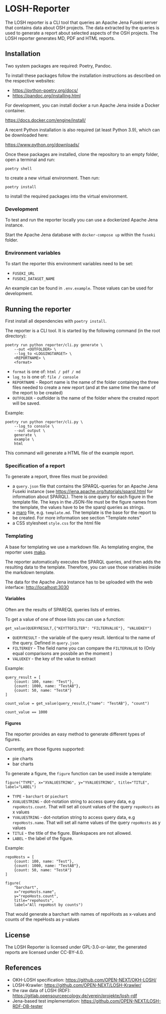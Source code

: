# LOSH-Reporter

The LOSH reporter is a CLI tool
that queries an Apache Jena Fuseki server
that contains data about OSH projects.
The data extracted by the queries is used to generate a report
about selected aspects of the OSH projects.
The LOSH reporter generates MD, PDF and HTML reports.

## Installation

Two system packages are required: Poetry, Pandoc.

To install these packages follow the installation instructions
as described on the respective websites:

- <https://python-poetry.org/docs/>
- <https://pandoc.org/installing.html>

For development, you can install docker a run Apache Jena inside a Docker container.

<https://docs.docker.com/engine/install/>

A recent Python installation is also required (at least Python 3.9),
which can be downloaded here:

<https://www.python.org/downloads/>

Once these packages are installed,
clone the repository to an empty folder,
open a terminal and run:

```
poetry shell
```

to create a new virtual environment. Then run:

```
poetry install
```

to install the required packages into the virtual environment.

### Development

To test and run the reporter locally
you can use a dockerized Apache Jena instance.

Start the Apache Jena database with `docker-compose up` within the `fuseki` folder.

### Environment variables

To start the reporter this environment variables need to be set:

- `FUSEKI_URL`
- `FUSEKI_DATASET_NAME`

An example can be found in `.env.example`.
Those values can be used for development.

## Running the reporter

First install all dependencies with `poetry install`.

The reporter is a CLI tool. It is started by the following command (in the root directory):

```
poetry run python reporter/cli.py generate \
    --out <OUTFOLDER> \
    --log_to <LOGGINGTARGET> \
    <REPORTNAME> \
    <format>
```

- `format` is one of: `html / pdf / md`
- `log_to` is one of: `file / console`
- `REPORTNAME` - Report name is the name of the folder containing the three files
  needed to create a new report
  (and at the same time the name of the report to be created)
- `OUTFOLDER` - outfolder is the name of the folder
  where the created report will be saved.

Example:

```
poetry run python reporter/cli.py \
    --log_to console \
    --out output \
    generate \
    example \
    html
```

This command will generate a HTML file of the example report.

### Specification of a report

To generate a report, three files must be provided:

- a `query.json` file that contains the SPARQL-queries
  for an Apache Jena Fuseki instance
  (see <https://jena.apache.org/tutorials/sparql.html> for information about SPARQL).
  There is one query for each figure in the template file.
  The keys in the JSON-file must be the figure names from the template,
  the values have to be the sparql queries as strings.
- a [maro](https://www.makotemplates.org/) file, e.g. `template.md`.
  The template is the base for the report to be created.
  For more information see section "Template notes"
- a CSS stylesheet `style.css` for the html file

### Templating

A base for templating we use a markdown file.
As templating engine,
the reporter uses [mako](https://www.makotemplates.org/).

The reporter automatically executes the SPARQL queries,
and then adds the resulting data to the template.
Therefore, you can use those variables inside the markdown template.

The data for the Apache Jena instance
has to be uploaded with the web interface:
<http://localhost:3030>

#### Variables

Often are the results of SPAREQL queries lists of entries.

To get a value of one of those lists you can use a function:

```
get_value(QUERYRESULT,{"KEYTTOFILTER": "FILTERVALUE"}, "VALUEKEY")

```

- `QUERYRESULT` - the variable of the query result.
  Identical to the name of the query.
  Defined in `query.json`
- `FILTERKEY` - The field name you can compare the `FILTERVALUE` to
  (Only equal comparisons are possbile an the moment )
- `VALUEKEY` - the key of the value to extract

Example:

```
query_result = [
    {count: 100, name: "Test"},
    {count: 1000, name: "TestAB"},
    {count: 50, name: "TestA"}
]

count_value = get_value(query_result,{"name": "TestAB"}, "count")

count_value == 1000
```

#### Figures

The reporter provides an easy method to generate different types of figures.

Currently, are those figures supported:

- pie charts
- bar charts

To generate a figure, the `figure` function can be used inside a template:

```
figure("TYPE", x="XVALUESTRING", y="YVALUESTRING", title="TITLE", label="LABEL")
```

- `TYPE` - `barchart` or `piechart`
- `XVALUESTRING` - dot-notation string to access query data,
  e.g `repoHosts.count`.
  That will set all count values of the query `repoHosts` as x values
- `YVALUESTRING` - dot-notation string to access query data,
  e.g `repoHosts.name`.
  That will set all name values of the query `repoHosts` as y values
- `TITLE` - the title of the figure. Blankspaces are not allowed.
- `LABEL` - the label of the figure.

Example:

```
repoHosts = [
    {count: 100, name: "Test"},
    {count: 1000, name: "TestAB"},
    {count: 50, name: "TestA"}
]

figure(
    "barchart",
    x="repoHosts.name",
    y="repoHosts.count",
    title="repohosts",
    label="All repoHost by counts")
```

That would generate a barchart with names of repoHosts as x-values
and counts of the repeHosts as y-values

## License

The LOSH Reporter is licensed under GPL-3.0-or-later,
the generated reports are licensed under CC-BY-4.0.

## References

- OKH-LOSH specification: <https://github.com/OPEN-NEXT/OKH-LOSH/>
- LOSH-Krawler: <https://github.com/OPEN-NEXT/LOSH-Krawler/>
- the raw data of LOSH (RDF): <https://gitlab.opensourceecology.de/verein/projekte/losh-rdf>
- Jena-based test implementation: <https://github.com/OPEN-NEXT/LOSH-RDF-DB-tester>
